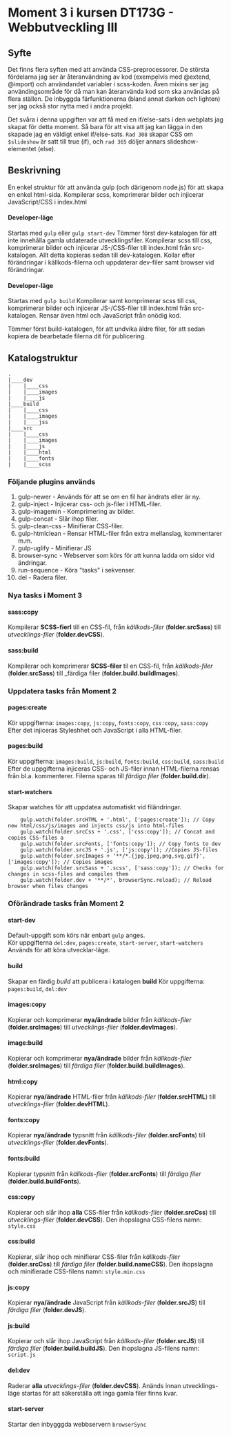 # Moment 3 i kursen DT173G - Webbutveckling III

## Syfte
Det finns flera syften med att använda CSS-preprocessorer. De största fördelarna jag ser är återanvändning av kod (exempelvis med @extend, @import) och användandet variabler i scss-koden. Även mixins ser jag användingsområde för då man kan återanvända kod som ska användas på flera ställen.
De inbyggda färfunktionerna (bland annat darken och lighten) ser jag också stor nytta med i andra projekt.

Det svåra i denna uppgiften var att få med en if/else-sats i den webplats jag skapat för detta moment. Så bara för att visa att jag kan lägga in den skapade jag en väldigt enkel if/else-sats.
`Rad 308` skapar CSS om `$slideshow` är satt till true (if), och `rad 365` döljer annars slideshow-elementet (else).

## Beskrivning
En enkel struktur för att använda gulp (och därigenom node.js) för att skapa en enkel html-sida.
Kompilerar scss, komprimerar bilder och injicerar JavaScript/CSS i index.html

#### Developer-läge
Startas med `gulp` eller `gulp start-dev`
Tömmer först dev-katalogen för att inte innehålla gamla utdaterade utvecklingsfiler.
Kompilerar scss till css, komprimerar bilder och injicerar JS-/CSS-filer till index.html från src-katalogen.
Allt detta kopieras sedan till dev-katalogen.
Kollar efter förändringar i källkods-filerna och uppdaterar dev-filer samt browser vid förändringar.

#### Developer-läge
Startas med `gulp build`
Kompilerar samt komprimerar scss till css, komprimerar bilder och injicerar JS-/CSS-filer till index.html från src-katalogen.
Rensar även html och JavaScript från onödig kod.

Tömmer först build-katalogen, för att undvika äldre filer, för att sedan kopiera de bearbetade filerna dit för publicering.

## Katalogstruktur
````
.
|____dev
|    |____css
|    |____images
|    |____js
|____build
|    |____css
|    |____images
|    |____jss
|____src
|    |____css
|    |____images
|    |____js
|    |____html
|    |____fonts
|    |____scss
````

### Följande plugins används
1. gulp-newer - Används för att se om en fil har ändrats eller är ny.
2. gulp-inject - Injicerar css- och js-filer i HTML-filer.
3. gulp-imagemin - Komprimering av bilder.
4. gulp-concat - Slår ihop filer.
5. gulp-clean-css - Minifierar CSS-filer.
6. gulp-htmlclean - Rensar HTML-filer från extra mellanslag, kommentarer m.m.
7. gulp-uglify - Minifierar JS
8. browser-sync - Webserver som körs för att kunna ladda om sidor vid ändringar.
9. run-sequence - Köra "tasks" i sekvenser.
10. del - Radera filer.


### Nya tasks i Moment 3
#### sass:copy
Kompilerar **SCSS-fierl** till en CSS-fil,  från _källkods-filer_ (**folder.srcSass**) till _utvecklings-filer_ (**folder.devCSS**).

#### sass:build
Kompilerar och komprimerar **SCSS-filer** til en CSS-fil, från _källkods-filer_ (**folder.srcSass**) till _färdiga filer (**folder.build.buildImages**).

### Uppdatera tasks från Moment 2
#### pages:create
Kör uppgifterna: `images:copy`, `js:copy`, `fonts:copy`, `css:copy`, `sass:copy`<br>
Efter det injiceras Styleshhet och JavaScript i alla HTML-filer.

#### pages:build
Kör uppgifterna: `images:build`, `js:build`, `fonts:build`, `css:build`, `sass:build`<br>
Efter de uppgifterna injiceras CSS- och JS-filer innan HTML-filerna rensas från bl.a. kommenterer.
Filerna sparas till _färdiga filer_ (**folder.build.dir**).

#### start-watchers
Skapar watches för att uppdatea automatiskt vid filändringar.
````
    gulp.watch(folder.srcHTML + '.html', ['pages:create']); // Copy new html/css/js/images and injects css/js into html-files
    gulp.watch(folder.srcCss + '.css', ['css:copy']); // Concat and copies CSS-files a
    gulp.watch(folder.srcFonts, ['fonts:copy']); // Copy fonts to dev
    gulp.watch(folder.srcJS + '.js', ['js:copy']); //Copies JS-files
    gulp.watch(folder.srcImages + '**/*.{jpg,jpeg,png,svg,gif}', ['images:copy']); // Copies images
    gulp.watch(folder.srcSass + '.scss', ['sass:copy']); // Checks for changes in scss-files and compiles them
    gulp.watch(folder.dev + '**/*', browserSync.reload); // Reload browser when files changes
````

### Oförändrade tasks från Moment 2
#### start-dev
Default-uppgift som körs när enbart `gulp` anges.<br>
Kör uppgifterna `del:dev`, `pages:create`, `start-server`, `start-watchers`<br>
Används för att köra utvecklar-läge.

#### build
Skapar en färdig _build_ att publicera i katalogen **build**
Kör uppgifterna: `pages:build`, `del:dev`

#### images:copy
Kopierar och komprimerar **nya/ändrade**  bilder från _källkods-filer_ (**folder.srcImages**) till _utvecklings-filer_ (**folder.devImages**).

#### image:build
Kopierar och komprimerar **nya/ändrade** bilder från _källkods-filer_ (**folder.srcImages**) till _färdiga filer_ (**folder.build.buildImages**).

#### html:copy
Kopierar **nya/ändrade**  HTML-filer från _källkods-filer_ (**folder.srcHTML**) till _utvecklings-filer_ (**folder.devHTML**).

#### fonts:copy
Kopierar **nya/ändrade** typsnitt från _källkods-filer_ (**folder.srcFonts**) till _utvecklings-filer_ (**folder.devFonts**).

#### fonts:build
Kopierar typsnitt från _källkods-filer_ (**folder.srcFonts**) till _färdiga filer_ (**folder.build.buildFonts**).

#### css:copy
Kopierar och slår ihop **alla** CSS-filer från _källkods-filer_ (**folder.srcCss**) till _utvecklings-filer_ (**folder.devCSS**).
Den ihopslagna CSS-filens namn: `style.css`<br>

#### css:build
Kopierar, slår ihop och minifierar CSS-filer från _källkods-filer_ (**folder.srcCss**) till _färdiga filer_ (**folder.build.nameCSS**).
Den ihopslagna och minifierade CSS-filens namn: `style.min.css`<br>

#### js:copy
Kopierar **nya/ändrade** JavaScript från _källkods-filer_ (**folder.srcJS**) till _färdiga filer_ (**folder.devJS**).

#### js:build
Kopierar och slår ihop JavaScript från _källkods-filer_ (**folder.srcJS**) till _färdiga filer_ (**folder.build.buildJS**).
Den ihopslagna JS-filens namn: `script.js`<br>

#### del:dev
Raderar **alla** _utvecklings-filer_ (**folder.devCSS**).
Anänds innan utvecklings-läge startas för att säkerställa att inga gamla filer finns kvar.

#### start-server
Startar den inbygggda webbservern `browserSync`<br>
